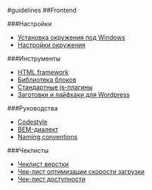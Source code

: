 #guidelines
##Frontend

###Настройки
* [Установка окружения под Windows](https://github.com/ideus-team/guidelines/blob/master/frontend/init.md)
* [Настройки окружения](https://github.com/ideus-team/guidelines/blob/master/frontend/settings.md)

###Инструменты
* [HTML framework](https://github.com/ideus-team/html-framework)
* [Библиотека блоков](https://github.com/ideus-team/bem-snippets)
* [Стандартные js-плагины](https://github.com/ideus-team/guidelines/blob/master/frontend/js-plugins.md)
* [Заготовки и лайфхаки для Wordpress](https://github.com/ideus-team/wordpress)

###Руководства
* [Codestyle](https://github.com/ideus-team/guidelines/blob/master/frontend/codestyle.md)
* [BEM-диалект](https://github.com/ideus-team/guidelines/blob/master/frontend/bem.md)
* [Naming conventions](https://github.com/ideus-team/guidelines/blob/master/frontend/naming-conventions.md)

###Чеклисты
* [Чеклист верстки](https://github.com/delka/html5checklist)
* [Чек-лист оптимизации скорости загрузки](https://github.com/delka/WebPerformanceChecklist)
* [Чек-лист доступности](http://webstandardsdays.ru/2014/12/06/pres/web-a11y/?full#33)
